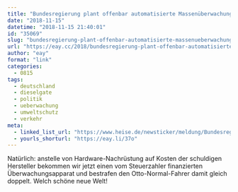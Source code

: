 ```yaml
---
title: "Bundesregierung plant offenbar automatisierte Massenüberwachung bei Diesel-Fahrverboten"
date: "2018-11-15"
datetime: "2018-11-15 21:40:01"
id: "35069"
slug: "bundesregierung-plant-offenbar-automatisierte-massenueberwachung-bei-diesel-fahrverboten"
url: "https://eay.cc/2018/bundesregierung-plant-offenbar-automatisierte-massenueberwachung-bei-diesel-fahrverboten/"
author: "eay"
format: "link"
categories:
  - 0815
tags:
  - deutschland
  - dieselgate
  - politik
  - ueberwachung
  - umweltschutz
  - verkehr
meta:
  - linked_list_url: "https://www.heise.de/newsticker/meldung/Bundesregierung-plant-offenbar-Massenueberwachung-bei-Diesel-Fahrverboten-4221457.html"
  - yourls_shorturl: "https://eay.li/37o"
---
```


Natürlich: anstelle von Hardware-Nachrüstung auf Kosten der schuldigen Hersteller bekommen wir jetzt einen vom Steuerzahler finanzierten Überwachungsapparat und bestrafen den Otto-Normal-Fahrer damit gleich doppelt. Welch schöne neue Welt!
